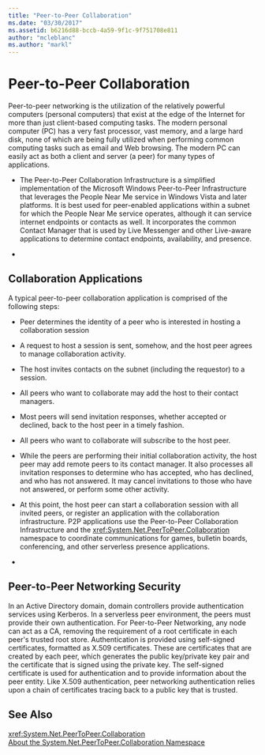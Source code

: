 ```yaml
---
title: "Peer-to-Peer Collaboration"
ms.date: "03/30/2017"
ms.assetid: b6216d88-bccb-4a59-9f1c-9f751708e811
author: "mcleblanc"
ms.author: "markl"
---
```

# Peer-to-Peer Collaboration
Peer-to-peer networking is the utilization of the relatively powerful computers (personal computers) that exist at the edge of the Internet for more than just client-based computing tasks. The modern personal computer (PC) has a very fast processor, vast memory, and a large hard disk, none of which are being fully utilized when performing common computing tasks such as email and Web browsing. The modern PC can easily act as both a client and server (a peer) for many types of applications.  
  
-   The Peer-to-Peer Collaboration Infrastructure is a simplified implementation of the Microsoft Windows Peer-to-Peer Infrastructure that leverages the People Near Me service in Windows Vista and later platforms. It is best used for peer-enabled applications within a subnet for which the People Near Me service operates, although it can service internet endpoints or contacts as well. It incorporates the common Contact Manager that is used by Live Messenger and other Live-aware applications to determine contact endpoints, availability, and presence.  
  
-  
  
## Collaboration Applications  
 A typical peer-to-peer collaboration application is comprised of the following steps:  
  
-   Peer determines the identity of a peer who is interested in hosting a collaboration session  
  
-   A request to host a session is sent, somehow, and the host peer agrees to manage collaboration activity.  
  
-   The host invites contacts on the subnet (including the requestor) to a session.  
  
-   All peers who want to collaborate may add the host to their contact managers.  
  
-   Most peers will send invitation responses, whether accepted or declined, back to the host peer in a timely fashion.  
  
-   All peers who want to collaborate will subscribe to the host peer.  
  
-   While the peers are performing their initial collaboration activity, the host peer may add remote peers to its contact manager. It also processes all invitation responses to determine who has accepted, who has declined, and who has not answered.  It may cancel invitations to those who have not answered, or perform some other activity.  
  
-   At this point, the host peer can start a collaboration session with all invited peers, or register an application with the collaboration infrastructure.  P2P applications use the Peer-to-Peer Collaboration Infrastructure and the <xref:System.Net.PeerToPeer.Collaboration> namespace to coordinate communications for games, bulletin boards, conferencing, and other serverless presence applications.  
  
-  
  
## Peer-to-Peer Networking Security  
 In an Active Directory domain, domain controllers provide authentication services using Kerberos. In a serverless peer environment, the peers must provide their own authentication. For Peer-to-Peer Networking, any node can act as a CA, removing the requirement of a root certificate in each peer's trusted root store. Authentication is provided using self-signed certificates, formatted as X.509 certificates. These are certificates that are created by each peer, which generates the public key/private key pair and the certificate that is signed using the private key. The self-signed certificate is used for authentication and to provide information about the peer entity. Like X.509 authentication, peer networking authentication relies upon a chain of certificates tracing back to a public key that is trusted.  
  
## See Also  
 <xref:System.Net.PeerToPeer.Collaboration>  
 [About the System.Net.PeerToPeer.Collaboration Namespace](../../../docs/framework/network-programming/about-the-system-net-peertopeer-collaboration-namespace.md)
